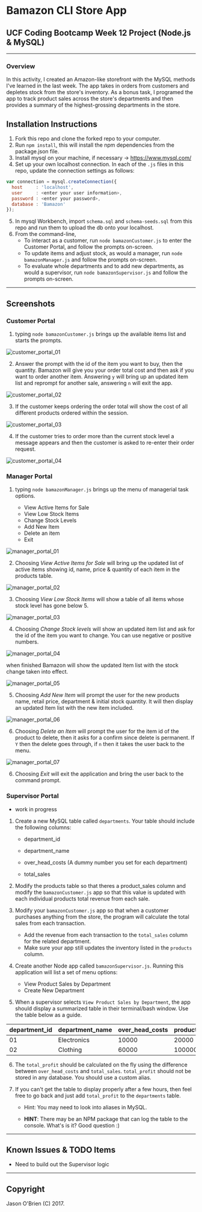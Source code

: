 # Bamazon CLI Store App

## UCF Coding Bootcamp Week 12 Project (Node.js & MySQL)

---

### Overview

In this activity, I created an Amazon-like storefront with the MySQL methods I've learned in the last week. The app takes in orders from customers and depletes stock from the store's inventory. As a bonus task, I programed the app to track product sales across the store's departments and then provides a summary of the highest-grossing departments in the store.

## Installation Instructions

1. Fork this repo and clone the forked repo to your computer.
2. Run `npm install`, this will install the npm dependencies from the package.json file.
3. Install mysql on your machine, if necessary -> https://www.mysql.com/
4. Set up your own localhost connection. In each of the `.js` files in this repo, update the connection settings as follows:

```javascript
var connection = mysql.createConnection({
  host     : 'localhost',
  user     : <enter your user information>,
  password : <enter your password>,
  database : 'Bamazon'
});
```

5. In mysql Workbench, import `schema.sql` and `schema-seeds.sql` from this repo and run them to upload the db onto your localhost.
6. From the command-line,
	* To interact as a customer, run `node bamazonCustomer.js` to enter the Customer Portal, and follow the prompts on-screen.
	* To update items and adjust stock, as would a manager, run `node bamazonManager.js` and follow the prompts on-screen.
	* To evaluate whole departments and to add new departments, as would a supervisor, run `node bamazonSupervisor.js` and follow the prompts on-screen.

---

## Screenshots

### Customer Portal

1. typing `node bamazonCustomer.js` brings up the available items list and starts the prompts.

![customer_portal_01](images/customer_portal_01.jpg)

2. Answer the prompt with the id of the item you want to buy, then the quantity. Bamazon will give you your order total cost and then ask if you want to order another item. Answering `y` will bring up an updated item list and reprompt for another sale, answering `n` will exit the app.

![customer_portal_02](images/customer_portal_02.jpg)

3. If the customer keeps ordering the order total will show the cost of all different products ordered within the session.

![customer_portal_03](images/customer_portal_03.jpg)

4. If the customer tries to order more than the current stock level a message appears and then the customer is asked to re-enter their order request.

![customer_portal_04](images/customer_portal_04.jpg)

### Manager Portal

1. typing `node bamazonManager.js` brings up the menu of managerial task options.

      * View Active Items for Sale
      * View Low Stock Items
      * Change Stock Levels
      * Add New Item
      * Delete an item
      * Exit

![manager_portal_01](images/manager_portal_01.jpg)

2. Choosing _View Active Items for Sale_ will bring up the updated list of active items showing id, name, price & quantity of each item in the products table.

![manager_portal_02](images/manager_portal_02.jpg)

3. Choosing _View Low Stock Items_ will show a table of all items whose stock level has gone below 5.

![manager_portal_03](images/manager_portal_03.jpg)

4. Choosing _Change Stock levels_ will show an updated item list and ask for the id of the item you want to change. You can use negative or positive numbers.

![manager_portal_04](images/manager_portal_04.jpg)

when finished Bamazon will show the updated Item list with the stock change taken into effect.

![manager_portal_05](images/manager_portal_05.jpg)

5. Choosing _Add New Item_ will prompt the user for the new products name, retail price, department & initial stock quantity. It will then display an updated Item list with the new item included.

![manager_portal_06](images/manager_portal_06.jpg)

6. Choosing _Delete an Item_ will prompt the user for the item id of the product to delete, then it asks for a confirm since delete is permanent. If `Y` then the delete goes through, if `n` then it takes the user back to the menu.

![manager_portal_07](images/manager_portal_07.jpg)

6. Choosing _Exit_ will exit the application and bring the user back to the command prompt.

### Supervisor Portal

* work in progress

1. Create a new MySQL table called `departments`. Your table should include the following columns:

   * department_id

   * department_name

   * over_head_costs (A dummy number you set for each department)

   * total_sales

2. Modify the products table so that theres a product_sales column and modify the `bamazonCustomer.js` app so that this value is updated with each individual products total revenue from each sale.

3. Modify your `bamazonCustomer.js` app so that when a customer purchases anything from the store, the program will calculate the total sales from each transaction.

   * Add the revenue from each transaction to the `total_sales` column for the related department.
   * Make sure your app still updates the inventory listed in the `products` column.

4. Create another Node app called `bamazonSupervisor.js`. Running this application will list a set of menu options:

   * View Product Sales by Department
   * Create New Department

5. When a supervisor selects `View Product Sales by Department`, the app should display a summarized table in their terminal/bash window. Use the table below as a guide.

| department_id | department_name | over_head_costs | product_sales | total_profit |
| ------------- | --------------- | --------------- | ------------- | ------------ |
| 01            | Electronics     | 10000           | 20000         | 10000        |
| 02            | Clothing        | 60000           | 100000        | 40000        |

6. The `total_profit` should be calculated on the fly using the difference between `over_head_costs` and `total_sales`. `total_profit` should not be stored in any database. You should use a custom alias.

7. If you can't get the table to display properly after a few hours, then feel free to go back and just add `total_profit` to the `departments` table.

   * Hint: You may need to look into aliases in MySQL.

   * **HINT**: There may be an NPM package that can log the table to the console. What's is it? Good question :)

- - -
## Known Issues & TODO Items

  * Need to build out the Supervisor logic

- - -

## Copyright

Jason O'Brien (C) 2017.
